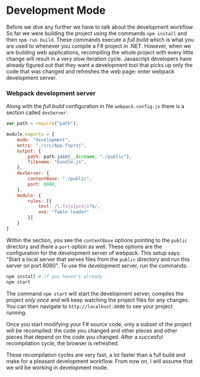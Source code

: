 # Development Mode

Before we dive any further we have to talk about the development workflow. So far we were building the project using the commands `npm install` and then `npm run build`. These commands execute a *full build* which is what you are used to whenever you compile a F# project in .NET. However, when we are building web applications, recompiling the whole project with every little change will result in a very slow iteration cycle. Javascript developers have already figured out that they want a development tool that picks up only the code that was changed and refreshes the web page: enter webpack development server.

### Webpack development server

Along with the *full build* configuration in file `webpack.config.js` there is a section called `devServer`:
```js {highlight: ['10-13']}
var path = require("path");

module.exports = {
    mode: "development",
    entry: "./src/App.fsproj",
    output: {
        path: path.join(__dirname, "./public"),
        filename: "bundle.js",
    },
    devServer: {
        contentBase: "./public",
        port: 8080,
    },
    module: {
        rules: [{
            test: /\.fs(x|proj)?$/,
            use: "fable-loader"
        }]
    }
}
```
Within the section, you see the `contentBase` options pointing to the `public` directory and there a `port` option as well. These options are the configuration for the development server of webpack. This setup says: "Start a local server that serves files from the `public` directory and run this server on port 8080". To use the development server, run the commands:
```bash
npm install # if you haven't already
npm start
```
The command `npm start` will start the development server, compiles the project *only once* and will keep watching the project files for any changes. You can then navigate to `http://localhost:8080` to see your project running.

Once you start modifying your F# source code, only a subset of the project will be recompiled: the code you changed and other pieces and other pieces that depend on the code you changed. After a succesful recompilation cycle, the browser is refreshed.

These recompilation cycles are very fast, a lot faster than a full build and make for a pleasant development workflow. From now on, I will assume that we will be working in development mode.